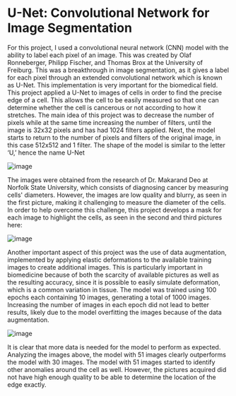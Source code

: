 # U-Net: Convolutional Network for Image Segmentation


For this project, I used a convolutional neural network (CNN) model with the ability to label each pixel of an image. This was created by Olaf Ronneberger, Philipp Fischer, and Thomas Brox at the University of Freiburg. This was a breakthrough in image segmentation, as it gives a label for each pixel through an extended convolutional network which is known as U-Net. This implementation is very important for the biomedical field. This project applied a U-Net to images of cells in order to find the precise edge of a cell. This allows the cell to be easily measured so that one can determine whether the cell is cancerous or not according to how it stretches.
The main idea of this project was to decrease the number of pixels while at the same time increasing the number of filters, until the image is 32x32 pixels and has had 1024 filters applied. Next, the model starts to return to the number of pixels and filters of the original image, in this case 512x512 and 1 filter. The shape of the model is similar to the letter ‘U,’ hence the name U-Net

 ![image](https://user-images.githubusercontent.com/75848451/152475561-8b1f7f5b-ba73-4adb-99db-953bd7efc9b0.png)
 
The images were obtained from the research of Dr. Makarand Deo at Norfolk State University, which consists of diagnosing cancer by measuring cells' diameters. However, the images are low quality and blurry, as seen in the first picture, making it challenging to measure the diameter of the cells. In order to help overcome this challenge, this project develops a mask for each image to highlight the cells, as seen in the second and third pictures here: 

 ![image](https://user-images.githubusercontent.com/75848451/152476190-5945cdf6-f24b-42a4-8e31-f88b4e1b2c9a.png)
 
Another important aspect of this project was the use of data augmentation, implemented by applying elastic deformations to the available training images to create additional images. This is particularly important in biomedicine because of both the scarcity of available pictures as well as the resulting accuracy, since it is possible to easily simulate deformation, which is a common variation in tissue. The model was trained using 100 epochs each containing 10 images, generating a total of 1000 images. Increasing the number of images in each epoch did not lead to better results, likely due to the model overfitting the images because of the data augmentation. 

 ![image](https://user-images.githubusercontent.com/75848451/152476293-da47153a-e8af-4dfd-b0f2-d65fb81237c2.png)
 
It is clear that more data is needed for the model to perform as expected. Analyzing the images above, the model with 51 images clearly outperforms the model with 30 images. The model with 51 images started to identify other anomalies around the cell as well. However, the pictures acquired did not have high enough quality to be able to determine the location of the edge exactly. 

